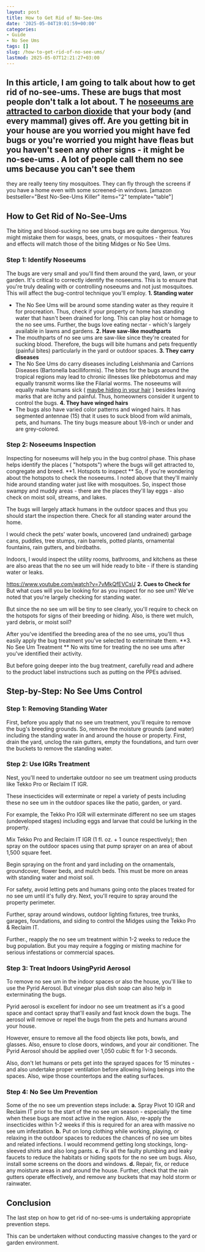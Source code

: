 ```yaml
---
layout: post
title: How to Get Rid of No-See-Ums
date: '2025-05-04T19:01:59+00:00'
categories:
- Guide
- No See Ums
tags: []
slug: /how-to-get-rid-of-no-see-ums/
lastmod: 2025-05-07T12:21:27+03:00
---
```


In this article, I am going to talk about how to get rid of no-see-ums. These are bugs that most people don't talk a lot about. T
he
[noseeums are attracted to carbon dioxide](https://en.wikipedia.org/wiki/Ceratopogonidae)
that your body (and every mammal) gives off.
Are
you
getting bit in your house are you
worried you might have fed bugs or
you're worried you might have fleas but
you haven't seen any other signs - it might be no-see-ums
.
A lot
of people call them no see ums because you
can't see them
-
they are
really teeny tiny mosquitoes.
They can
fly through the screens if you have a
home even with some
screened-in windows.
[amazon bestseller="Best No-See-Ums Killer" items="2" template="table"]
## How to Get Rid of No-See-Ums
The biting and blood-sucking no see ums bugs are quite dangerous.
You might mistake them for wasps, bees, gnats, or mosquitoes - their features and effects will match those of the biting Midges or No See Ums.
### Step 1: Identify Noseeums
The bugs are very small and you'll find them around the yard, lawn, or your garden. It's critical to correctly identify the noseeums.
This is to ensure that you're truly dealing with or controlling noseeums and not just mosquitoes. This will affect the bug-control technique you'll employ.
**1. Standing water**
- The No See Ums will be around some standing water as they require it for procreation.
Thus, check if your property or home has standing water that hasn't been drained for long. This can play host or homage to the no see ums.
Further, the bugs love eating nectar - which's largely available in lawns and gardens.
**2. Have saw-like mouthparts**
- The mouthparts of no see ums are saw-like since they're created for sucking blood.
Therefore, the bugs will bite humans and pets frequently (painful bites) particularly in the yard or outdoor spaces.
**3. They carry diseases**
- The No See Ums do carry diseases including Leishmania and Carrions Diseases (Bartonella bacilliformis).
The bites for the bugs around the tropical regions may lead to chronic illnesses like phlebotomus and may equally transmit worms like the Filarial worms.
The noseeums will equally make humans sick (
[maybe hiding in your hair](https://pestpolicy.com/can-no-see-ums-live-in-my-hair/)
) besides leaving marks that are itchy and painful. Thus, homeowners consider it urgent to control the bugs.
**4. They have winged hairs**
- The bugs also have varied color patterns and winged hairs. It has segmented antennae (15) that it uses to suck blood from wild animals, pets, and humans.
The tiny bugs measure about 1/8-inch or under and are grey-colored.
### Step 2: Noseeums Inspection
Inspecting for noseeums will help you in the bug control phase. This phase helps identify the places ( "hotspots") where the bugs will get attracted to, congregate and breed.
**1. Hotspots to inspect **
So, if you're wondering about the hotspots to check the noseeums. I noted above that they'll mainly hide around standing water just like with mosquitoes.
So, inspect those swampy and muddy areas - there are the
places they'll lay eggs - also check on moist soil, streams, and lakes.

The bugs will largely attack humans in the outdoor spaces and thus you should start the inspection there. Check for all standing water around the home.

I would check the pets' water bowls, uncovered (and undrained) garbage cans, puddles, tree stumps, rain barrels, potted plants, ornamental fountains, rain gutters, and birdbaths.

Indoors, I would inspect the utility rooms, bathrooms, and kitchens as these are also areas that the no see um will hide ready to bite - if there is standing water or leaks.

https://www.youtube.com/watch?v=7vMkQfEVCsU
**2. Cues to Check for**
But what cues will you be looking for as you inspect for no see um? We've noted that you're largely checking for standing water.

But since the no see um will be tiny to see clearly, you'll require to check on the hotspots for signs of their breeding or hiding. Also, is there wet mulch, yard debris, or moist soil?

After you've identified the breeding area of the no see ums, you'll thus easily apply the bug treatment you've selected to exterminate them.
**3. No See Um Treatment **
No wits time for treating the no see ums after you've identified their activity.

But before going deeper into the bug treatment, carefully read and adhere to the product label instructions such as putting on the PPEs advised.
## Step-by-Step: No See Ums Control
### Step 1: Removing Standing Water
First, before you apply that no see um treatment, you'll require to remove the bug's breeding grounds.
So, remove the moisture grounds (and water) including the standing water in and around the house or property.
First, drain the yard, unclog the rain gutters, empty the foundations, and turn over the buckets to remove the standing water.
### Step 2: Use IGRs Treatment
Nest, you'll need to undertake outdoor no see um treatment using products like Tekko Pro or Reclaim IT IGR.

These insecticides will exterminate or repel a variety of pests including these no see um in the outdoor spaces like the patio, garden, or yard.

For example, the Tekko Pro IGR will exterminate different no see um stages (undeveloped stages) including eggs and larvae that could be lurking in the property.

Mix Tekko Pro and Reclaim IT IGR (1 fl. oz. + 1 ounce respectively); then spray on the outdoor spaces using that pump sprayer on an area of about 1,500 square feet.

Begin spraying on the front and yard including on the ornamentals, groundcover, flower beds, and mulch beds. This must be more on areas with standing water and moist soil.

For safety, avoid letting pets and humans going onto the places treated for no see um until it's fully dry. Next, you'll require to spray around the property perimeter.

Further, spray around windows, outdoor lighting fixtures, tree trunks, garages, foundations, and siding to control the Midges using the Tekko Pro & Reclaim IT.

Further., reapply the no see um treatment within 1-2 weeks to reduce the bug population. But you may require a fogging or misting machine for serious infestations or commercial spaces.
### Step 3: Treat Indoors Using**Pyrid Aerosol**
To remove no see um in the indoor spaces or also the house, you'll like to use the Pyrid Aerosol. But vinegar plus dish soap can also help in exterminating the bugs.

Pyrid aerosol is excellent for indoor no see um treatment as it's a good space and contact spray that'll easily and fast knock down the bugs. The aerosol will remove or repel the bugs from the pets and humans around your house.

However, ensure to remove all the food objects like pots, bowls, and glasses. Also, ensure to close doors, windows, and your air conditioner. The Pyrid Aerosol should be applied over 1,050 cubic ft for 1-3 seconds.

Also, don't let humans or pets get into the sprayed spaces for 15 minutes - and also undertake proper ventilation before allowing living beings into the spaces. Also, wipe those countertops and the eating surfaces.
### Step 4: No See Um Prevention
Some of the no see um prevention steps include:
**a.**
Spray Pivot 10 IGR and Reclaim IT prior to the start of the no see um season - especially the time when these bugs are most active in the region. Also, re-apply the insecticides within 1-2 weeks if this is required for an area with massive no see um infestation.
**b.**
Put on long clothing while working, playing, or relaxing in the outdoor spaces to reduces the chances of no see um bites and related infections. I would recommend getting long stockings, long-sleeved shirts and also long pants.
**c.**
Fix all the faulty plumbing and leaky faucets to reduce the habitats or hiding spots for the no see um bugs. Also, install some screens on the doors and windows.
**d.**
Repair, fix, or reduce any moisture areas in and around the house. Further, check that the rain gutters operate effectively, and remove any buckets that may hold storm or rainwater.
## Conclusion
The last step on how to get rid of no-see-ums is undertaking appropriate prevention steps.

This can be undertaken without conducting massive changes to the yard or garden environment.
